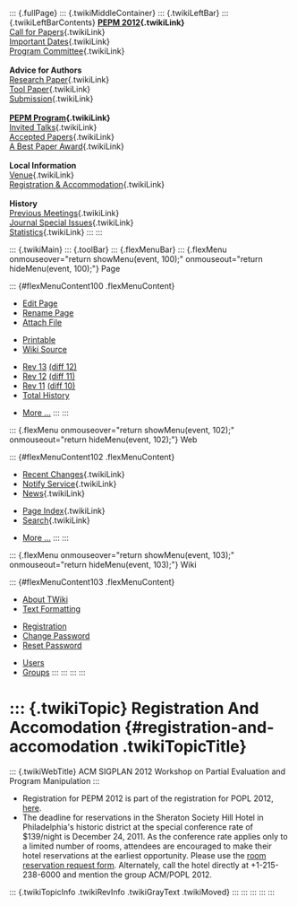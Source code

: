 ::: {.fullPage}
::: {.twikiMiddleContainer}
::: {.twikiLeftBar}
::: {.twikiLeftBarContents}
**[PEPM 2012](WebHome){.twikiLink}**\
[Call for Papers](CallForPapers){.twikiLink}\
[Important Dates](ImportantDates){.twikiLink}\
[Program Committee](ProgramCommittee){.twikiLink}\
\
**Advice for Authors**\
[Research Paper](ResearchPaperAdvice){.twikiLink}\
[Tool Paper](ToolPaperAdvice){.twikiLink}\
[Submission](PaperSubmission){.twikiLink}\
\
**[PEPM Program](Program){.twikiLink}**\
[Invited Talks](InvitedTalks){.twikiLink}\
[Accepted Papers](AcceptedPapers){.twikiLink}\
[A Best Paper Award](ABestPaperAward){.twikiLink}\
\
**Local Information**\
[Venue](WorkshopVenue){.twikiLink}\
[Registration & Accommodation](RegistrationAndAccomodation){.twikiLink}\
\
**History**\
[Previous Meetings](PreviousMeetings){.twikiLink}\
[Journal Special Issues](SpecialIssues){.twikiLink}\
[Statistics](HistoricalStatistics){.twikiLink}
:::
:::

::: {.twikiMain}
::: {.toolBar}
::: {.flexMenuBar}
::: {.flexMenu onmouseover="return showMenu(event, 100);" onmouseout="return hideMenu(event, 100);"}
Page

::: {#flexMenuContent100 .flexMenuContent}
-   [Edit
    Page](http://www.program-transformation.org/edit/PEPM12/RegistrationAndAccomodation?t=1536827674)
-   [Rename
    Page](http://www.program-transformation.org/rename/PEPM12/RegistrationAndAccomodation)
-   [Attach
    File](http://www.program-transformation.org/attach/PEPM12/RegistrationAndAccomodation)

<!-- -->

-   [Printable](http://www.program-transformation.org/view/PEPM12/RegistrationAndAccomodation?skin=print.pattern)
-   [Wiki
    Source](http://www.program-transformation.org/view/PEPM12/RegistrationAndAccomodation?skin=text&raw=on&contenttype=text/plain)

<!-- -->

-   [Rev
    13](http://www.program-transformation.org/view/PEPM12/RegistrationAndAccomodation?rev=1.13)
    [(diff 12)](http://www.program-transformation.org/rdiff/PEPM12/RegistrationAndAccomodation?rev1=1.13&rev2=1.12)
-   [Rev
    12](http://www.program-transformation.org/view/PEPM12/RegistrationAndAccomodation?rev=1.12)
    [(diff 11)](http://www.program-transformation.org/rdiff/PEPM12/RegistrationAndAccomodation?rev1=1.12&rev2=1.11)
-   [Rev
    11](http://www.program-transformation.org/view/PEPM12/RegistrationAndAccomodation?rev=1.11)
    [(diff 10)](http://www.program-transformation.org/rdiff/PEPM12/RegistrationAndAccomodation?rev1=1.11&rev2=1.10)
-   [Total
    History](http://www.program-transformation.org/rdiff/PEPM12/RegistrationAndAccomodation)

<!-- -->

-   [More
    \...](http://www.program-transformation.org/oops/PEPM12/RegistrationAndAccomodation?template=oopsmore&param1=1.13&param2=1.13)
:::
:::

::: {.flexMenu onmouseover="return showMenu(event, 102);" onmouseout="return hideMenu(event, 102);"}
Web

::: {#flexMenuContent102 .flexMenuContent}
-   [Recent Changes](WebChanges){.twikiLink}
-   [Notify Service](WebNotify){.twikiLink}
-   [News](WebNews){.twikiLink}

<!-- -->

-   [Page Index](WebIndex){.twikiLink}
-   [Search](WebSearch){.twikiLink}

<!-- -->

-   [More
    \...](http://www.program-transformation.org/oops/PEPM12/RegistrationAndAccomodation?template=oopsmore&param1=1.13&param2=1.13)
:::
:::

::: {.flexMenu onmouseover="return showMenu(event, 103);" onmouseout="return hideMenu(event, 103);"}
Wiki

::: {#flexMenuContent103 .flexMenuContent}
-   [About
    TWiki](http://www.program-transformation.org/view/TWiki/WebHome)
-   [Text
    Formatting](http://www.program-transformation.org/view/TWiki/TextFormattingRules)

<!-- -->

-   [Registration](http://www.program-transformation.org/view/TWiki/TWikiRegistration)
-   [Change
    Password](http://www.program-transformation.org/view/TWiki/ChangePassword)
-   [Reset
    Password](http://www.program-transformation.org/view/TWiki/ResetPassword)

<!-- -->

-   [Users](http://www.program-transformation.org/view/Main/TWikiUsers)
-   [Groups](http://www.program-transformation.org/view/Main/TWikiGroups)
:::
:::
:::
:::

::: {.twikiTopic}
Registration And Accomodation {#registration-and-accomodation .twikiTopicTitle}
=============================

::: {.twikiWebTitle}
ACM SIGPLAN 2012 Workshop on Partial Evaluation and Program Manipulation
:::

-   Registration for PEPM 2012 is part of the registration for POPL
    2012, [here](https://regmaster3.com/2012conf/POPL12/register.php).
-   The deadline for reservations in the Sheraton Society Hill Hotel in
    Philadelphia\'s historic district at the special conference rate of
    \$139/night is December 24, 2011. As the conference rate applies
    only to a limited number of rooms, attendees are encouraged to make
    their hotel reservations at the earliest opportunity. Please use the
    [room reservation request
    form](http://www.starwoodmeeting.com/Book/POPL2012). Alternately,
    call the hotel directly at +1-215-238-6000 and mention the group
    ACM/POPL 2012.

::: {.twikiTopicInfo .twikiRevInfo .twikiGrayText .twikiMoved}
:::
:::
:::
:::
:::

